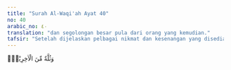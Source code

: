```yaml
---
title: "Surah Al-Waqi'ah Ayat 40"
no: 40
arabic_no: ٤٠
translation: "dan segolongan besar pula dari orang yang kemudian."
tafsir: "Setelah dijelaskan pelbagai nikmat dan kesenangan yang disediakan bagi penghuni surga, kenikmatan dan kesenangan yang belum pernah dilihat oleh mata, belum pernah didengar oleh telinga siapa pun dan bahkan belum pernah diduga, dan dilamunkan oleh khayalan dan hati siapa pun. Dijelaskan bahwa nikmat dan kesenangan tersebut disediakan untuk golongan kanan yang sebahagian besar terdiri dari umat-umat pengikut nabi dan rasul terdahulu, dan sebahagian besar lagi terdiri dari pengikut-pengikut Nabi Muhammad saw."
---
```

وَثُلَّةٌ مِّنَ الْاٰخِرِيْنَۗ  